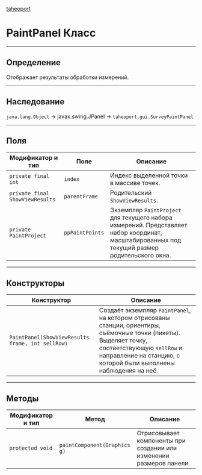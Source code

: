 
[taheoport](https://github.com/AndrewNizovkin/Taheoport/blob/main/README.md)

# PaintPanel Класс

---

## Определение

Отображает результаты обработки измерений.

---

## Наследование

`java.lang.Object` -> javax.swing.JPanel -> `taheoport.gui.SurveyPaintPanel`

---

## Поля

Модификатор и тип | Поле | Описание
--- | ---|---
`private final int` | `index` | Индекс выделенной точки в массиве точек.
`private final ShowViewResults` | `parentFrame` | Родительский `ShowViewResults`.
`private PaintProject` | `ppPaintPoints` | Экземпляр `PaintProject` для текущего набора измерений. Представляет набор координат, масштабированных под текущий размер родительского окна.

---

## Конструкторы

Конструктор | Описание
--- | ---
`PaintPanel(ShowViewResults frame, int sellRow)`| Создаёт экземпляр `PaintPanel`, на котором отрисованы станции, ориентиры, съёмочные точки (пикеты). Выделяет точку, соответствующую `sellRow` и направление на станцию, с которой были выполнены наблюдения на неё.

---

## Методы

Модификатор и тип | Метод | Описание
--- | --- | ---
`protected void` | `paintComponent(Graphics g)` | Отрисовывает компоненты при создании или изменении размеров панели.
